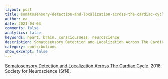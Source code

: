 ```yaml
---
layout: post
title: somatosensory-detection-and-localization-across-the-cardiac-cycle
author: ea
date: 2021-04-03
comments: false
analytics: false
keywords: heart, brain, consciousness, neuroscience
description: Somatosensory Detection and Localization Across The Cardiac Cycle
category: contributions
show_excerpt: false
---
```


<a href='https://www.sfn.org/meetings/neuroscience-2018'>Somatosensory Detection and Localization Across The Cardiac Cycle</a>. 2018. Society for Neuroscience (SfN).
